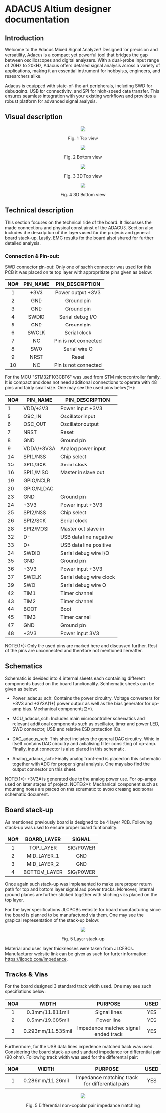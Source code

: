 # ADACUS Altium designer documentation

## Introduction
Welcome to the Adacus Mixed Signal Analyzer! Designed for precision and versatility, Adacus is a compact yet powerful tool that bridges the gap between oscilloscopes and digital analyzers. With a dual-probe input range of 20Hz to 20kHz, Adacus offers detailed signal analysis across a variety of applications, making it an essential instrument for hobbyists, engineers, and researchers alike.

Adacus is equipped with state-of-the-art peripherals, including SWD for debugging, USB for connectivity, and SPI for high-speed data transfer. This ensures seamless integration with your existing workflows and provides a robust platform for advanced signal analysis.


## Visual description
<p align="center">
  <img src="https://github.com/user-attachments/assets/985bbd4a-43a9-4dfc-9278-16ec77607d84" />
</p>
<p align="center">
Fig. 1 Top view
</p>

<p align="center">
  <img src="https://github.com/user-attachments/assets/63119bfe-d7c6-4958-98dd-c79cb99341ce" />
</p>
<p align="center">
Fig. 2 Bottom view
</p>

<p align="center">
  <img src="https://github.com/user-attachments/assets/04fed93b-4685-4203-b5bf-eeb6b8e70949"/>
</p>
<p align="center">
Fig. 3  3D Top view
</p>


<p align="center">
  <img src="https://github.com/user-attachments/assets/ef388c83-13df-41ca-b61c-e2533f18577e" />
</p>
<p align="center">
Fig. 4  3D Bottom view
</p>

## Technical description
This section focuses on the technical side of the board. It discusses the made connections and physical constrainst of the ADACUS. Section also includes the description of the layers used for the projects and general board stack-up. Lastly, EMC results for the board alsoi shared for further detailed analysis.


### Connection & Pin-out:
 SWD connector pin-out:
Only one of suchh connector was used for this PCB it was placed on te top layer with appropritiate pins given as below:

| NO# | PIN_NAME |   PIN_DESCRIPTION    |
| :-: | :------: | :------------------: |
|  1  |   +3V3   |  Power output +3V3   |
|  2  |   GND    |      Ground pin      |
|  3  |   GND    |      Ground pin      |
|  4  |  SWDIO   |   Serial debug I/O   |
|  5  |   GND    |      Ground pin      |
|  6  |  SWCLK   |     Serial clock     |
|  7  |    NC    | Pin is not connected |
|  8  |   SWO    |    Serial wire O     |
|  9  |   NRST   |        Reset         |
| 10  |    NC    | Pin is not connected |


For the MCU "STM32F103CBT6" was used from STM microcontroller family. It is compact and does not need additional connections to operate with 48 pins and fairly small size. One may see the used pins below(1*): 

| NO# | PIN_NAME   | PIN_DESCRIPTION         |
| :-- | ---------- | ----------------------- |
| 1   | VDD/+3V3   | Power input +3V3        |
| 5   | OSC_IN     | Oscillator input        |
| 6   | OSC_OUT    | Oscillator output       |
| 7   | NRST       | Reset                   |
| 8   | GND        | Ground pin              |
| 9   | VDDA/+3V3A | Analog power input      |
| 14  | SPI1/NSS   | Chip select             |
| 15  | SPI1/SCK   | Serial clock            |
| 16  | SPI1/MISO  | Master in slave out     |
| 19  | GPIO/NCLR  |                         |
| 20  | GPIO/NLDAC |                         |
| 23  | GND        | Ground pin              |
| 24  | +3V3       | Power input +3V3        |
| 25  | SPI2/NSS   | Chip select             |
| 26  | SPI2/SCK   | Serial clock            |
| 28  | SPI2/MOSI  | Master out slave in     |
| 32  | D-         | USB data line negative  |
| 33  | D+         | USB data line positive  |
| 34  | SWDIO      | Serial debug wire I/O   |
| 35  | GND        | Ground pin              |
| 36  | +3V3       | Power input +3V3        |
| 37  | SWCLK      | Serial debug wire clock |
| 39  | SWO        | Serial debug wire O     |
| 42  | TIM1       | Timer channel           |
| 43  | TIM2       | Timer channel           |
| 44  | BOOT       | Boot                    |
| 45  | TIM3       | Timer cannel            |
| 47  | GND        | Ground pin              |
| 48  | +3V3       | Power input 3V3         |

NOTE(1*): Only the used pins are marked here and discussed further. Rest of the pins are unconnected and therefore not mentioned hereafter. 

## Schematics
Schematic is devided into 4 internal sheets each containing different components based on the board functionality. Schhematic sheets can be given as below:

* Power_adacus_sch: Contains the power circuitry. Voltage converters for +3V3 and +3V3A(1*) power output as well as the bias generator for op-amp bias. Mechanical components(2*).

* MCU_adacus_sch: Includes main microcontroller schematics and relevant additional components such as oscillator, timer and power LED, SWD connector, USB and relative ESD protection ICs.

* DAC_adacus_sch: This sheet includes the general DAC circuitry. Whic in itself contains DAC circuitry and antialising filter consisting of op-amp. Finally, input connector is also placed in this schematic.

* Analog_adacus_sch: Finally analog front-end is placed on this schematic together with ADC for proper signal analysis. One may also find the output connector on this sheet.


NOTE(1*): +3V3A is generated due to the analog power use. For op-amps used on later stages of project.
NOTE(2*): Mechanical component such as mounting holes are placed on this schematic to avoid creating additional schematic document.


## Board stack-up
As mentioned previously board is designed to be 4 layer PCB. Following stack-up was used to ensure proper board funtionality:

| NO# | BOARD_LAYER  |  SIGNAL   |
| :-: | :----------: | :-------: |
|  1  |  TOP_LAYER   | SIG/POWER |
|  2  | MID_LAYER_1  |    GND    |
|  3  | MID_LAYER_2  |    GND    |
|  4  | BOTTOM_LAYER | SIG/POWER |

Once again such stack-up was implemented to make sure proper return path for top and bottom layer signal and power tracks. Moreover, internal ground planes are further sticked together with stiching vias placed on the top layer.

For the layer specifications JLCPCBs website for board manufacturing since the board is planned to be manufactured via them. One may see the grapical representation of the stack-up below:

<p align="center">
  <img src="https://github.com/user-attachments/assets/6d6013cc-bcba-41b8-89a0-d19c988c0383" />
</p>
<p align="center">
Fig. 5  Layer stack-up
</p>

Material and used layer thicknesses were taken from JLCPBCs. Manufacturer website link can be given as such for furter information: https://jlcpcb.com/impedance.

## Tracks & Vias
For the board designed 3 standard track width used. One may see such specifiations below:

 | NO# |       WIDTH       |               PURPOSE                | USED |
 | :-: | :---------------: | :----------------------------------: | :--: |
 |  1  |  0.3mm/11.811mil  |             Signal lines             | YES  |
 |  2  |  0.5mm/19.685mil  |              Power line              | YES  |
 |  3  | 0.293mm/11.535mil | Impedence matched signal ended track | YES  |

 Furthermore, for the USB data lines impedence matched track was used. Considering the board stack-up and standard impedance for differential pair (90 ohm). Following track width was used for the differential pair:

| NO# |      WIDTH       |                     PURPOSE                     | USED |
| :-: | :--------------: | :---------------------------------------------: | :--: |
|  1  | 0.286mm/11.26mil | Impedance matching track for differential pairs | YES  |
<p align="center">
  <img src="https://github.com/user-attachments/assets/88952e83-4397-4244-b3a5-3c905d8bb83a" />
</p>
<p align="center">
Fig. 5  Differential non-copolar pair impedance matching
</p>


